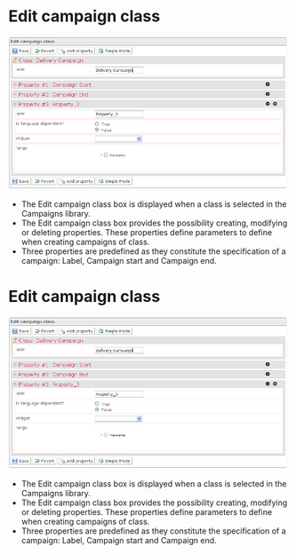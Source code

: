 <!--
created_at: '2012-03-29 15:44:10'
updated_at: '2013-03-13 14:11:29'
authors:
    - 'Jérôme Bogaerts'
contributors:
    - 'Franck Gismondi'
tags:
    - Deliveries
-->

Edit campaign class
===================

![](../resources/campaigns-editclass.png)

-   The Edit campaign class box is displayed when a class is selected in the Campaigns library.
-   The Edit campaign class box provides the possibility creating, modifying or deleting properties. These properties define parameters to define when creating campaigns of class.
-   Three properties are predefined as they constitute the specification of a campaign: Label, Campaign start and Campaign end.

Edit campaign class
===================

![](../resources/campaigns-editclass.png)

-   The Edit campaign class box is displayed when a class is selected in the Campaigns library.
-   The Edit campaign class box provides the possibility creating, modifying or deleting properties. These properties define parameters to define when creating campaigns of class.
-   Three properties are predefined as they constitute the specification of a campaign: Label, Campaign start and Campaign end.


